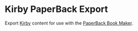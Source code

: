 # Kirby PaperBack Export

Export [Kirby](https://getkirby.com/) content for use with the [PaperBack Book Maker](https://ritsuko.chuma.org/paperback/).
